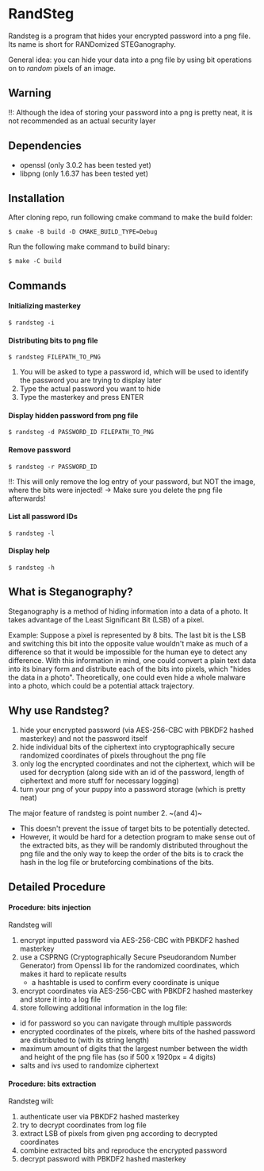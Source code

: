 RandSteg
========

Randsteg is a program that hides your encrypted password into a png file.
Its name is short for RANDomized STEGanography.

General idea: you can hide your data into a png file by using bit operations on to *random* pixels of an image. 


Warning
-------

!!: Although the idea of storing your password into a png is pretty neat, it is not recommended as an actual security layer


Dependencies
-----------

- openssl (only 3.0.2 has been tested yet)
- libpng (only 1.6.37 has been tested yet)


Installation
------------

After cloning repo, run following cmake command to make the build folder:

```console
$ cmake -B build -D CMAKE_BUILD_TYPE=Debug
```

Run the following make command to build binary:

```console
$ make -C build
```


Commands
--------

#### Initializing masterkey
```console
$ randsteg -i
```

#### Distributing bits to png file
```console
$ randsteg FILEPATH_TO_PNG
```

1. You will be asked to type a password id, which will be used to identify the password you are trying to display later
2. Type the actual password you want to hide
3. Type the masterkey and press ENTER

#### Display hidden password from png file
```console
$ randsteg -d PASSWORD_ID FILEPATH_TO_PNG
```

#### Remove password
```console
$ randsteg -r PASSWORD_ID
```

!!: This will only remove the log entry of your password, but NOT the image, where the bits were injected!
    -> Make sure you delete the png file afterwards!

#### List all password IDs
```console
$ randsteg -l
```

#### Display help
```console
$ randsteg -h
```


What is Steganography?
----------------------

Steganography is a method of hiding information into a data of a photo. It takes advantage of the Least Significant Bit (LSB) of a pixel.

Example: Suppose a pixel is represented by 8 bits. 
The last bit is the LSB and switching this bit into the opposite value wouldn't make as much of a difference so that it would be impossible for the human eye to detect any difference.
With this information in mind, one could convert a plain text data into its binary form and distribute each of the bits into pixels, which "hides the data in a photo".
Theoretically, one could even hide a whole malware into a photo, which could be a potential attack trajectory.


Why use Randsteg?
-----------------

1. hide your encrypted password (via AES-256-CBC with PBKDF2 hashed masterkey) and not the password itself
2. hide individual bits of the ciphertext into cryptographically secure randomized coordinates of pixels throughout the png file
3. only log the encrypted coordinates and not the ciphertext, which will be used for decryption (along side with an id of the password, length of ciphertext and more stuff for necessary logging)
4. turn your png of your puppy into a password storage (which is pretty neat)

The major feature of randsteg is point number 2. ~(and 4)~
  - This doesn't prevent the issue of target bits to be potentially detected.
  - However, it would be hard for a detection program to make sense out of the extracted bits, as they will be randomly distributed throughout the png file and the only way to keep the order of the bits is to crack the hash in the log file or bruteforcing combinations of the bits.


Detailed Procedure
------------------

#### Procedure: bits injection
Randsteg will
1. encrypt inputted password via AES-256-CBC with PBKDF2 hashed masterkey
2. use a CSPRNG (Cryptographically Secure Pseudorandom Number Generator) from Openssl lib for the randomized coordinates, which makes it hard to replicate results
    - a hashtable is used to confirm every coordinate is unique
3. encrypt coordinates via AES-256-CBC with PBKDF2 hashed masterkey and store it into a log file
4. store following additional information in the log file:
  - id for password so you can navigate through multiple passwords
  - encrypted coordinates of the pixels, where bits of the hashed password are distributed to (with its string length)
  - maximum amount of digits that the largest number between the width and height of the png file has (so if 500 x 1920px = 4 digits)
  - salts and ivs used to randomize ciphertext

#### Procedure: bits extraction
Randsteg will:
1. authenticate user via PBKDF2 hashed masterkey
2. try to decrypt coordinates from log file 
3. extract LSB of pixels from given png according to decrypted coordinates
4. combine extracted bits and reproduce the encrypted password
5. decrypt password with PBKDF2 hashed masterkey
